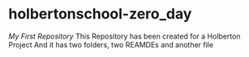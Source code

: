 # holbertonschool-zero_day
*My First Repository*
This Repository has been created for a Holberton Project
And it has two folders, two REAMDEs and another file